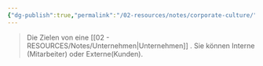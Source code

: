 ```yaml
---
{"dg-publish":true,"permalink":"/02-resources/notes/corporate-culture/","tags":["GFN/LF08"],"noteIcon":"","updated":"2025-07-12T13:31:41.000+02:00"}
---
```


> Die Zielen von eine [[02 - RESOURCES/Notes/Unternehmen\|Unternehmen]] .
> Sie können Interne (Mitarbeiter) oder Externe(Kunden).

